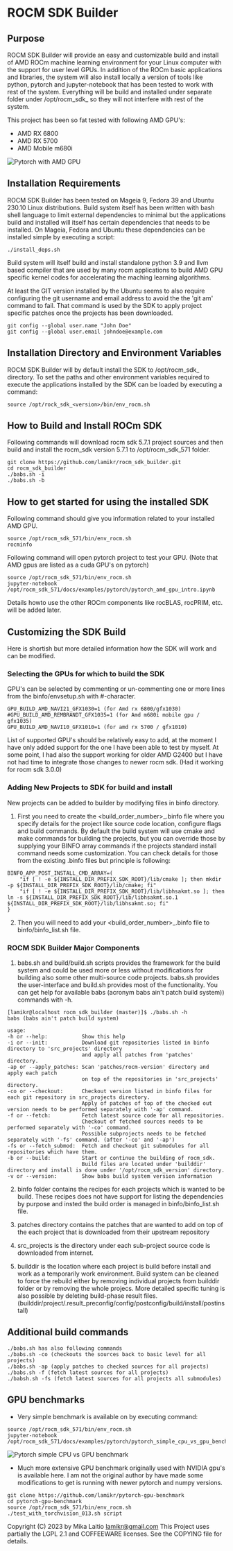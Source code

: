 # ROCM SDK Builder

## Purpose

ROCM SDK Builder will provide an easy and customizable build and install of AMD ROCm machine learning environment for your Linux computer with the support for user level GPUs. In addition of the ROCm basic applications and libraries, the system will also install locally a version of tools like python, pytorch and jupyter-notebook that has been tested to work with rest of the system.
Everything will be build and installed under separate folder under /opt/rocm_sdk_<version> so they will not interfere with rest of the system.

This project has been so fat tested with following AMD GPU's:
- AMD RX 6800
- AMD RX 5700
- AMD Mobile m680i

![Pytorch with AMD GPU](docs/tutorial/pics/pytorch_amd_gpu_example.png  "Pytorch with AMD GPU")

## Installation Requirements

ROCM SDK Builder has been tested on Mageia 9, Fedora 39 and Ubuntu 230.10 Linux distributions. Build system itself has been written with bash shell language to limit external dependencies to minimal but the applications build and installed will itself has certain dependencies that needs to be installed. On Mageia, Fedora and Ubuntu these dependencies can be installed simple by executing a script:

```
./install_deps.sh
```

Build system will itself build and install standalone python 3.9 and llvm based compiler that are used by many rocm applications to build AMD GPU specific kernel codes for accelerating the maching learning algorithms.

At least the GIT version installed by the Ubuntu seems to also require configuring the git username and email address to avoid the the 'git am' command to fail. That command is used by the SDK to apply project specific patches once the projects has been downloaded.

```
git config --global user.name "John Doe"
git config --global user.email johndoe@example.com
```

## Installation Directory and Environment Variables

ROCM SDK Builder will by default install the SDK to /opt/rocm_sdk_<version> directory.  To set the paths and other environment variables required to execute the applications installed by the SDK can be loaded by executing a command:

```
source /opt/rock_sdk_<version>/bin/env_rocm.sh
```

## How to Build and Install ROCm SDK

Following commands will download rocm sdk 5.7.1 project sources and then build and install the rocm_sdk version 5.7.1 to /opt/rocm_sdk_571 folder.

```
git clone https://github.com/lamikr/rocm_sdk_builder.git
cd rocm_sdk_builder
./babs.sh -i
./babs.sh -b
```

## How to get started for using the installed SDK

Following command should give you information related to your installed AMD GPU.

```
source /opt/rocm_sdk_571/bin/env_rocm.sh
rocminfo
```

Following command will open pytorch project to test your GPU. (Note that AMD gpus are listed as a cuda GPU's on pytorch)

```
source /opt/rocm_sdk_571/bin/env_rocm.sh
jupyter-notebook /opt/rocm_sdk_571/docs/examples/pytorch/pytorch_amd_gpu_intro.ipynb
```

Details howto use the other ROCm components like rocBLAS, rocPRIM, etc. will be added later.

## Customizing the SDK Build

Here is shortish but more detailed information how the SDK will work and can be modified.

### Selecting the GPUs for which to build the SDK

GPU's can be selected by commenting or un-commenting one or more lines from the binfo/envsetup.sh with #-character.

```
GPU_BUILD_AMD_NAVI21_GFX1030=1 (for Amd rx 6800/gfx1030)
#GPU_BUILD_AMD_REMBRANDT_GFX1035=1 (for Amd m680i mobile gpu / gfx1035)
GPU_BUILD_AMD_NAVI10_GFX1010=1 (for amd rx 5700 / gfx1010)
```

List of supported GPU's should be relatively easy to add, at the moment I have only added support for the one I have been able to test by myself. At some point, I had also the support working for older AMD G2400 but I have not had time to integrate those changes to newer rocm sdk. (Had it working for rocm sdk 3.0.0)

### Adding New Projects to SDK for build and install

New projects can be added to builder by modifying files in binfo directory.

1. First you need to create the <build_order_number>_<name>.binfo file where you specify details for the project like source code location, configure flags and build commands. By default the build system will use cmake and make commands for building the projects, but you can override those by supplying your BINFO array commands if the projects standard install command needs some customization.
You can check details for those from the existing .binfo files but principle is following:

```
BINFO_APP_POST_INSTALL_CMD_ARRAY=(
    "if [ ! -e ${INSTALL_DIR_PREFIX_SDK_ROOT}/lib/cmake ]; then mkdir -p ${INSTALL_DIR_PREFIX_SDK_ROOT}/lib/cmake; fi"
    "if [ ! -e ${INSTALL_DIR_PREFIX_SDK_ROOT}/lib/libhsakmt.so ]; then ln -s ${INSTALL_DIR_PREFIX_SDK_ROOT}/lib/libhsakmt.so.1 ${INSTALL_DIR_PREFIX_SDK_ROOT}/lib/libhsakmt.so; fi"
}
```

2. Then you will need to add your <build_order_number>_<name>.binfo file to binfo/binfo_list.sh file.
 
### ROCM SDK Builder Major Components

1. babs.sh and build/build.sh scripts provides the framework for the build system and could be used more or less without modifications for building also some other multi-source code projects. babs.sh provides the user-interface and build.sh provides most of the functionality. You can get help for available babs (acronym babs ain't patch build system)) commands with -h.

```
[lamikr@localhost rocm_sdk_builder (master)]$ ./babs.sh -h
babs (babs ain't patch build system)

usage:
-h or --help:           Show this help
-i or --init:           Download git repositories listed in binfo directory to 'src_projects' directory
                        and apply all patches from 'patches' directory.
-ap or --apply_patches: Scan 'patches/rocm-version' directory and apply each patch
                        on top of the repositories in 'src_projects' directory.
-co or --checkout:      Checkout version listed in binfo files for each git repository in src_projects directory.
                        Apply of patches of top of the checked out version needs to be performed separately with '-ap' command.
-f or --fetch:          Fetch latest source code for all repositories.
                        Checkout of fetched sources needs to be performed separately with '-co' command.
                        Possible subprojects needs to be fetched separately with '-fs' command. (after '-co' and '-ap')
-fs or --fetch_submod:  Fetch and checkout git submodules for all repositories which have them.
-b or --build:          Start or continue the building of rocm_sdk.
                        Build files are located under 'builddir' directory and install is done under '/opt/rocm_sdk_version' directory.
-v or --version:        Show babs build system version information
```

2. binfo folder contains the recipes for each projects which is wanted to be build. These recipes does not have support for listing the dependencies by purpose and insted the build order is managed in binfo/binfo_list.sh file.

3. patches directory contains the patches that are wanted to add on top of the each project that is downloaded from their upstream repository

4. src_projects is the directory under each sub-project source code is downloaded from internet.

5. builddir is the location where each project is build before install and work as a temporarily work environment. Build system can be cleaned to force the rebuild either by removing individual projects from builddir folder or by removing the whole projecs. More detailed  specific tuning is also possible by deleting build-phase result files.
(builddir/project/.result_preconfig/config/postconfig/build/install/postinstall)

## Additional build commands

```
./babs.sh has also following commands
./babs.sh -co (checkouts the sources back to basic level for all projects)
./babs.sh -ap (apply patches to checked sources for all projects)
./babs.sh -f (fetch latest sources for all projects)
./babsh.sh -fs (fetch latest sources for all projects all submodules)
```

## GPU benchmarks

- Very simple benchmark is available on by executing command:

```
source /opt/rocm_sdk_571/bin/env_rocm.sh
jupyter-notebook /opt/rocm_sdk_571/docs/examples/pytorch/pytorch_simple_cpu_vs_gpu_benchmark.ipynb
```

![Pytorch simple CPU vs GPU benchmark](docs/tutorial/pics/pytorch_simple_cpu_vs_gpu_benchmark_25p.png  "Pytorch simple CPU vs GPU benchmark")

- Much more extensive GPU benchmark originally used with NVIDIA gpu's is available here. I am not the original author by have made some modifications to get is running with newer pytorch and numpy versions.

```
git clone https://github.com/lamikr/pytorch-gpu-benchmark
cd pytorch-gpu-benchmark
source /opt/rocm_sdk_571/bin/env_rocm.sh
./test_with_torchvision_013.sh script
```

Copyright (C) 2023 by Mika Laitio <lamikr@gmail.com> This Project uses partially the LGPL 2.1 and COFFEEWARE licenses. See the COPYING file for details.
